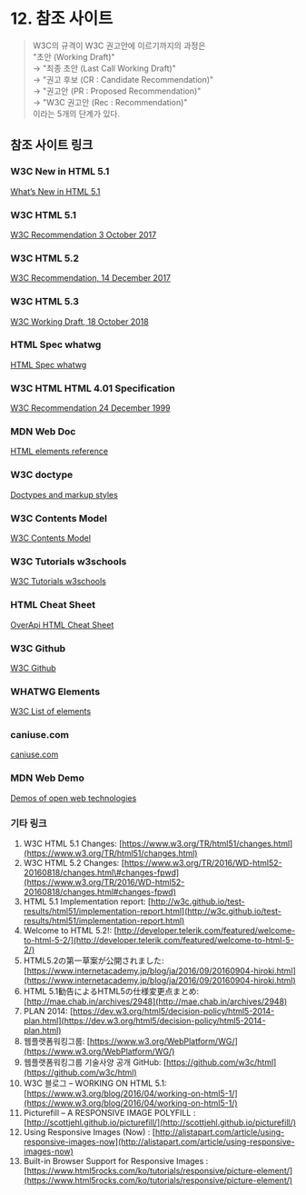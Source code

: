 # 12. 참조 사이트

> W3C의 규격이 W3C 권고안에 이르기까지의 과정은  
> "초안 \(Working Draft\)"  
> → "최종 초안 \(Last Call Working Draft\)"  
> → "권고 후보 \(CR : Candidate Recommendation\)"  
> → "권고안 \(PR : Proposed Recommendation\)"  
> → "W3C 권고안 \(Rec : Recommendation\)"  
> 이라는 5개의 단계가 있다.

## 참조 사이트 링크

### W3C New in HTML 5.1

[What’s New in HTML 5.1](https://www.sitepoint.com/whats-new-in-html-5-1/)

### W3C HTML 5.1

[W3C Recommendation 3 October 2017](https://www.w3.org/TR/html51/)

### W3C HTML 5.2

[W3C Recommendation, 14 December 2017](https://www.w3.org/TR/html52/)

### W3C HTML 5.3

[W3C Working Draft, 18 October 2018](https://www.w3.org/TR/html53/)

### HTML Spec whatwg

[HTML Spec whatwg](https://html.spec.whatwg.org/multipage/)

### W3C HTML HTML 4.01 Specification

[W3C Recommendation 24 December 1999](https://www.w3.org/TR/1999/REC-html401-19991224/)

### MDN Web Doc

[HTML elements reference](https://developer.mozilla.org/en-US/docs/Web/HTML/Element)

### W3C doctype

[Doctypes and markup styles](https://www.w3.org/wiki/Doctypes_and_markup_styles)

### W3C Contents Model

[W3C Contents Model](https://www.w3.org/TR/html52/dom.html#content-models)

### W3C Tutorials w3schools

[W3C Tutorials w3schools](https://www.w3schools.com/html/default.asp)

### HTML Cheat Sheet

[OverApi HTML Cheat Sheet](http://overapi.com/html)

### W3C Github

[W3C Github](https://github.com/w3c/html)

### WHATWG Elements

[W3C List of elements](https://html.spec.whatwg.org/multipage/indices.html#attributes-table)

### caniuse.com

[caniuse.com](https://caniuse.com/)

### MDN Web Demo

[Demos of open web technologies](https://developer.cdn.mozilla.net/en-US/docs/Web/Demos_of_open_web_technologies)

### 기타 링크

1. W3C HTML 5.1 Changes: [https://www.w3.org/TR/html51/changes.html](https://www.w3.org/TR/html51/changes.html)
2. W3C HTML 5.2 Changes: [https://www.w3.org/TR/2016/WD-html52-20160818/changes.html\#changes-fpwd](https://www.w3.org/TR/2016/WD-html52-20160818/changes.html#changes-fpwd)
3. HTML 5.1 Implementation report: [http://w3c.github.io/test-results/html51/implementation-report.html](http://w3c.github.io/test-results/html51/implementation-report.html)
4. Welcome to HTML 5.2!: [http://developer.telerik.com/featured/welcome-to-html-5-2/](http://developer.telerik.com/featured/welcome-to-html-5-2/)
5. HTML5.2の第一草案が公開されました: [https://www.internetacademy.jp/blog/ja/2016/09/20160904-hiroki.html](https://www.internetacademy.jp/blog/ja/2016/09/20160904-hiroki.html)
6. HTML 5.1勧告によるHTML5の仕様変更点まとめ: [http://mae.chab.in/archives/2948](http://mae.chab.in/archives/2948)
7. PLAN 2014: [https://dev.w3.org/html5/decision-policy/html5-2014-plan.html](https://dev.w3.org/html5/decision-policy/html5-2014-plan.html)
8. 웹플랫폼워킹그룹: [https://www.w3.org/WebPlatform/WG/](https://www.w3.org/WebPlatform/WG/)
9. 웹플랫폼워킹그룹 기술사양 공개 GitHub: [https://github.com/w3c/html](https://github.com/w3c/html)
10. W3C 블로그 – WORKING ON HTML 5.1: [https://www.w3.org/blog/2016/04/working-on-html5-1/](https://www.w3.org/blog/2016/04/working-on-html5-1/)
11. Picturefill – A RESPONSIVE IMAGE POLYFILL : [http://scottjehl.github.io/picturefill/](http://scottjehl.github.io/picturefill/)
12. Using Responsive Images \(Now\) : [http://alistapart.com/article/using-responsive-images-now](http://alistapart.com/article/using-responsive-images-now)
13. Built-in Browser Support for Responsive Images : [https://www.html5rocks.com/ko/tutorials/responsive/picture-element/](https://www.html5rocks.com/ko/tutorials/responsive/picture-element/)






